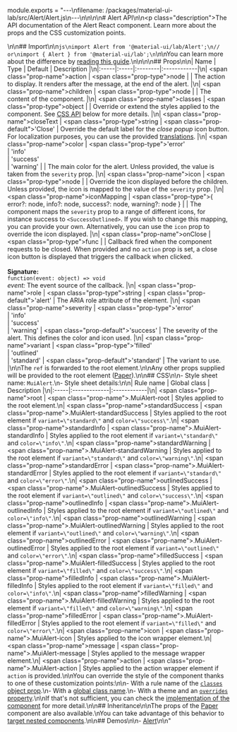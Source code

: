 module.exports = "---\nfilename: /packages/material-ui-lab/src/Alert/Alert.js\n---\n\n<!--- This documentation is automatically generated, do not try to edit it. -->\n\n# Alert API\n\n<p class=\"description\">The API documentation of the Alert React component. Learn more about the props and the CSS customization points.</p>\n\n## Import\n\n```js\nimport Alert from '@material-ui/lab/Alert';\n// or\nimport { Alert } from '@material-ui/lab';\n```\n\nYou can learn more about the difference by [reading this guide](/guides/minimizing-bundle-size/).\n\n\n\n## Props\n\n| Name | Type | Default | Description |\n|:-----|:-----|:--------|:------------|\n| <span class=\"prop-name\">action</span> | <span class=\"prop-type\">node</span> |  | The action to display. It renders after the message, at the end of the alert. |\n| <span class=\"prop-name\">children</span> | <span class=\"prop-type\">node</span> |  | The content of the component. |\n| <span class=\"prop-name\">classes</span> | <span class=\"prop-type\">object</span> |  | Override or extend the styles applied to the component. See [CSS API](#css) below for more details. |\n| <span class=\"prop-name\">closeText</span> | <span class=\"prop-type\">string</span> | <span class=\"prop-default\">'Close'</span> | Override the default label for the *close popup* icon button.<br>For localization purposes, you can use the provided [translations](/guides/localization/). |\n| <span class=\"prop-name\">color</span> | <span class=\"prop-type\">'error'<br>&#124;&nbsp;'info'<br>&#124;&nbsp;'success'<br>&#124;&nbsp;'warning'</span> |  | The main color for the alert. Unless provided, the value is taken from the `severity` prop. |\n| <span class=\"prop-name\">icon</span> | <span class=\"prop-type\">node</span> |  | Override the icon displayed before the children. Unless provided, the icon is mapped to the value of the `severity` prop. |\n| <span class=\"prop-name\">iconMapping</span> | <span class=\"prop-type\">{ error?: node, info?: node, success?: node, warning?: node }</span> |  | The component maps the `severity` prop to a range of different icons, for instance success to `<SuccessOutlined>`. If you wish to change this mapping, you can provide your own. Alternatively, you can use the `icon` prop to override the icon displayed. |\n| <span class=\"prop-name\">onClose</span> | <span class=\"prop-type\">func</span> |  | Callback fired when the component requests to be closed. When provided and no `action` prop is set, a close icon button is displayed that triggers the callback when clicked.<br><br>**Signature:**<br>`function(event: object) => void`<br>*event:* The event source of the callback. |\n| <span class=\"prop-name\">role</span> | <span class=\"prop-type\">string</span> | <span class=\"prop-default\">'alert'</span> | The ARIA role attribute of the element. |\n| <span class=\"prop-name\">severity</span> | <span class=\"prop-type\">'error'<br>&#124;&nbsp;'info'<br>&#124;&nbsp;'success'<br>&#124;&nbsp;'warning'</span> | <span class=\"prop-default\">'success'</span> | The severity of the alert. This defines the color and icon used. |\n| <span class=\"prop-name\">variant</span> | <span class=\"prop-type\">'filled'<br>&#124;&nbsp;'outlined'<br>&#124;&nbsp;'standard'</span> | <span class=\"prop-default\">'standard'</span> | The variant to use. |\n\nThe `ref` is forwarded to the root element.\n\nAny other props supplied will be provided to the root element ([Paper](/api/paper/)).\n\n## CSS\n\n- Style sheet name: `MuiAlert`.\n- Style sheet details:\n\n| Rule name | Global class | Description |\n|:-----|:-------------|:------------|\n| <span class=\"prop-name\">root</span> | <span class=\"prop-name\">.MuiAlert-root</span> | Styles applied to the root element.\n| <span class=\"prop-name\">standardSuccess</span> | <span class=\"prop-name\">.MuiAlert-standardSuccess</span> | Styles applied to the root element if `variant=\"standard\"` and `color=\"success\"`.\n| <span class=\"prop-name\">standardInfo</span> | <span class=\"prop-name\">.MuiAlert-standardInfo</span> | Styles applied to the root element if `variant=\"standard\"` and `color=\"info\"`.\n| <span class=\"prop-name\">standardWarning</span> | <span class=\"prop-name\">.MuiAlert-standardWarning</span> | Styles applied to the root element if `variant=\"standard\"` and `color=\"warning\"`.\n| <span class=\"prop-name\">standardError</span> | <span class=\"prop-name\">.MuiAlert-standardError</span> | Styles applied to the root element if `variant=\"standard\"` and `color=\"error\"`.\n| <span class=\"prop-name\">outlinedSuccess</span> | <span class=\"prop-name\">.MuiAlert-outlinedSuccess</span> | Styles applied to the root element if `variant=\"outlined\"` and `color=\"success\"`.\n| <span class=\"prop-name\">outlinedInfo</span> | <span class=\"prop-name\">.MuiAlert-outlinedInfo</span> | Styles applied to the root element if `variant=\"outlined\"` and `color=\"info\"`.\n| <span class=\"prop-name\">outlinedWarning</span> | <span class=\"prop-name\">.MuiAlert-outlinedWarning</span> | Styles applied to the root element if `variant=\"outlined\"` and `color=\"warning\"`.\n| <span class=\"prop-name\">outlinedError</span> | <span class=\"prop-name\">.MuiAlert-outlinedError</span> | Styles applied to the root element if `variant=\"outlined\"` and `color=\"error\"`.\n| <span class=\"prop-name\">filledSuccess</span> | <span class=\"prop-name\">.MuiAlert-filledSuccess</span> | Styles applied to the root element if `variant=\"filled\"` and `color=\"success\"`.\n| <span class=\"prop-name\">filledInfo</span> | <span class=\"prop-name\">.MuiAlert-filledInfo</span> | Styles applied to the root element if `variant=\"filled\"` and `color=\"info\"`.\n| <span class=\"prop-name\">filledWarning</span> | <span class=\"prop-name\">.MuiAlert-filledWarning</span> | Styles applied to the root element if `variant=\"filled\"` and `color=\"warning\"`.\n| <span class=\"prop-name\">filledError</span> | <span class=\"prop-name\">.MuiAlert-filledError</span> | Styles applied to the root element if `variant=\"filled\"` and `color=\"error\"`.\n| <span class=\"prop-name\">icon</span> | <span class=\"prop-name\">.MuiAlert-icon</span> | Styles applied to the icon wrapper element.\n| <span class=\"prop-name\">message</span> | <span class=\"prop-name\">.MuiAlert-message</span> | Styles applied to the message wrapper element.\n| <span class=\"prop-name\">action</span> | <span class=\"prop-name\">.MuiAlert-action</span> | Styles applied to the action wrapper element if `action` is provided.\n\nYou can override the style of the component thanks to one of these customization points:\n\n- With a rule name of the [`classes` object prop](/customization/components/#overriding-styles-with-classes).\n- With a [global class name](/customization/components/#overriding-styles-with-global-class-names).\n- With a theme and an [`overrides` property](/customization/globals/#css).\n\nIf that's not sufficient, you can check the [implementation of the component](https://github.com/Foso/material-ui/blob/master/packages/material-ui-lab/src/Alert/Alert.js) for more detail.\n\n## Inheritance\n\nThe props of the [Paper](/api/paper/) component are also available.\nYou can take advantage of this behavior to [target nested components](/guides/api/#spread).\n\n## Demos\n\n- [Alert](/components/alert/)\n\n"